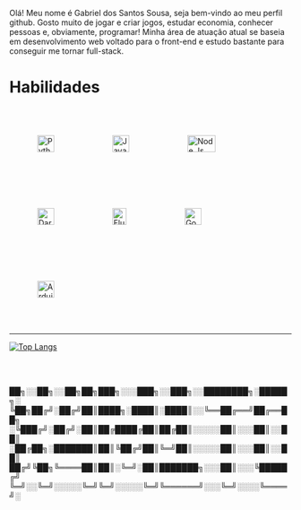 Olá! Meu nome é Gabriel dos Santos Sousa, seja bem-vindo ao meu perfil github. Gosto muito de jogar e criar jogos, estudar economia, conhecer pessoas e, obviamente, programar! Minha área de atuação atual se baseia em desenvolvimento web voltado para o front-end e estudo bastante para conseguir me tornar full-stack.

# Habilidades


<!-- LINGUAGENS DE ATUAÇÃO --> 

<div style="display: inline-block;">
  <img alt="Python" style="width: 30px; height: 30px; margin: 50px;" src="https://upload.wikimedia.org/wikipedia/commons/thumb/c/c3/Python-logo-notext.svg/1200px-Python-logo-notext.svg.png"/>
  <img alt="Javacript" style="width: 30px; height: 30px; margin: 50px;" src="https://logospng.org/download/javascript/logo-javascript-1024.png"/>
  <img alt="Node Js" style="width: 50px; height: 30px; margin: 50px;" src="https://upload.wikimedia.org/wikipedia/commons/thumb/d/d9/Node.js_logo.svg/2560px-Node.js_logo.svg.png"/>
  <img alt="Dart" style="width: 30px; height: 30px; margin: 50px;" src="https://upload.wikimedia.org/wikipedia/commons/7/7e/Dart-logo.png"/>
  <img alt="Flutter" style="width: 25px; height: 30px; margin: 50px;" src="https://storage.googleapis.com/cms-storage-bucket/0dbfcc7a59cd1cf16282.png"/>
  <img alt="Godot Language" style="width: 30px; height: 30px; margin: 50px;" src="https://godotengine.org/assets/og_image.png"/>
  <img alt="Arduino" style="width: 30px; height: 30px; margin: 50px;" src="https://www.makerzine.com.br/wp-content/uploads/2021/02/1024px-ArduinoLogo_%C2%AE.svg_.png"/>
</div>
  
  
  <hr/>
  
[![Top Langs](https://github-readme-stats.vercel.app/api/top-langs/?username=x4m1t0&layout=compact&theme=tokyonight&custom_title=Linguagens%20mais%20usadas)](https://github.com/anuraghazra/github-readme-stats)

<br/> <br/>

<p style="font-size: 10px;">

██╗░░██╗░░██╗██╗███╗░░░███╗░░███╗░░████████╗░█████╗░
╚██╗██╔╝░██╔╝██║████╗░████║░████║░░╚══██╔══╝██╔══██╗
░╚███╔╝░██╔╝░██║██╔████╔██║██╔██║░░░░░██║░░░██║░░██║
░██╔██╗░███████║██║╚██╔╝██║╚═╝██║░░░░░██║░░░██║░░██║
██╔╝╚██╗╚════██║██║░╚═╝░██║███████╗░░░██║░░░╚█████╔╝
╚═╝░░╚═╝░░░░░╚═╝╚═╝░░░░░╚═╝╚══════╝░░░╚═╝░░░░╚════╝░
</p>

